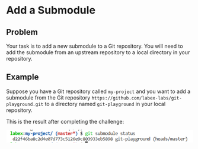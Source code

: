 # Add a Submodule

## Problem

Your task is to add a new submodule to a Git repository. You will need to add the submodule from an upstream repository to a local directory in your repository.  

## Example

Suppose you have a Git repository called `my-project` and you want to add a submodule from the Git repository `https://github.com/labex-labs/git-playground.git` to a directory named `git-playground` in your local repository. 

This is the result after completing the challenge:

![an_example_reulet](assets/challenge-add-submodule-step1-1.png)

